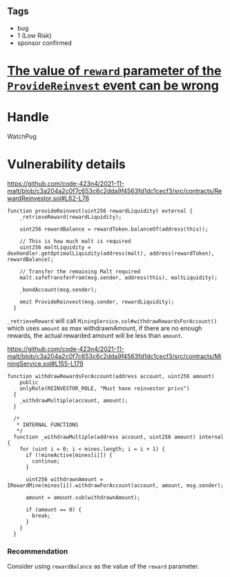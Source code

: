 ## Tags

- bug
- 1 (Low Risk)
- sponsor confirmed

# [The value of `reward` parameter of the `ProvideReinvest` event can be wrong](https://github.com/code-423n4/2021-11-malt-findings/issues/292) 

# Handle

WatchPug


# Vulnerability details

https://github.com/code-423n4/2021-11-malt/blob/c3a204a2c0f7c653c6c2dda9f4563fd1dc1cecf3/src/contracts/RewardReinvestor.sol#L62-L76

```solidity=62
function provideReinvest(uint256 rewardLiquidity) external {
    _retrieveReward(rewardLiquidity);

    uint256 rewardBalance = rewardToken.balanceOf(address(this));

    // This is how much malt is required
    uint256 maltLiquidity = dexHandler.getOptimalLiquidity(address(malt), address(rewardToken), rewardBalance);

    // Transfer the remaining Malt required
    malt.safeTransferFrom(msg.sender, address(this), maltLiquidity);

    _bondAccount(msg.sender);

    emit ProvideReinvest(msg.sender, rewardLiquidity);
  }
```

`_retrieveReward` will call `MiningService.sol#withdrawRewardsForAccount()` which uses `amount` as max withdrawnAmount, if there are no enough rewards, the actual rewarded amount will be less than `amount`.

https://github.com/code-423n4/2021-11-malt/blob/c3a204a2c0f7c653c6c2dda9f4563fd1dc1cecf3/src/contracts/MiningService.sol#L155-L179

```solidity=155
function withdrawRewardsForAccount(address account, uint256 amount)
    public
    onlyRole(REINVESTOR_ROLE, "Must have reinvestor privs")
  {
    _withdrawMultiple(account, amount);
  }

  /*
   * INTERNAL FUNCTIONS
   */
  function _withdrawMultiple(address account, uint256 amount) internal {
    for (uint i = 0; i < mines.length; i = i + 1) {
      if (!mineActive[mines[i]]) {
        continue;
      }

      uint256 withdrawnAmount = IRewardMine(mines[i]).withdrawForAccount(account, amount, msg.sender);

      amount = amount.sub(withdrawnAmount);

      if (amount == 0) {
        break;
      }
    }
  }
```

### Recommendation

Consider using `rewardBalance` as the value of the `reward` parameter.

